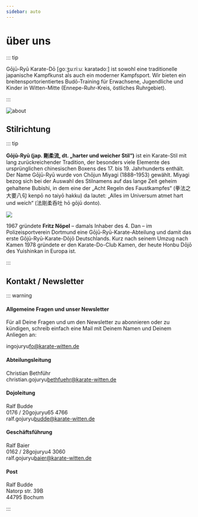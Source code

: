 ```yaml
---
sidebar: auto
---
```


# über uns

::: tip

Gōjū-Ryū Karate-Dō [ɡoːʒuːriːuː karatədoː] ist sowohl eine traditionelle japanische Kampfkunst als auch ein moderner Kampfsport. Wir bieten ein breitensportorientiertes Budō-Training für Erwachsene, Jugendliche und Kinder in Witten-Mitte (Ennepe-Ruhr-Kreis, östliches Ruhrgebiet).

:::

![about](/media/about.jpg)

## Stilrichtung

::: tip

**Gōjū-Ryū (jap. 剛柔流, dt. „harter und weicher Stil“)** ist ein Karate-Stil mit lang zurückreichender Tradition, der besonders viele Elemente des ursprünglichen chinesischen Boxens des 17. bis 19. Jahrhunderts enthält. Der Name Gōjū-Ryū wurde von Chōjun Miyagi (1888–1953) gewählt. Miyagi bezog sich bei der Auswahl des Stilnamens auf das lange Zeit geheim gehaltene Bubishi, in dem eine der „Acht Regeln des Faustkampfes“ (拳法之大要八句 kenpō no taiyō hakku) da lautet: „Alles im Universum atmet hart und weich“ (法剛柔呑吐 hō gōjū donto).

<img src="/wiki/fritz-noepel.jpg" class="imageRight" />

1967 gründete **Fritz Nöpel** – damals Inhaber des 4. Dan – im Polizeisportverein Dortmund eine Gōjū-Ryū-Karate-Abteilung und damit das erste Gōjū-Ryū-Karate-Dōjō Deutschlands. Kurz nach seinem Umzug nach Kamen 1978 gründete er den Karate-Do-Club Kamen, der heute Honbu Dōjō des Yuishinkan in Europa ist.

:::

## Kontakt / Newsletter

::: warning 

#### Allgemeine Fragen und unser Newsletter

Für all Deine Fragen und um den Newsletter zu abon­nie­ren oder zu kündigen, schreib einfach eine Mail mit Deinem Namen und Deinem Anliegen an:

in<span class="hideMe">gojuryu</span>fo@karate-witten.de

#### Abteilungsleitung

Christian Bethführ  
christian.<span class="hideMe">gojuryu</span>bethfuehr@karate-witten.de

#### Dojoleitung

Ralf Budde  
0176 / 20<span class="hideMe">gojuryu</span>65 4766  
ralf.<span class="hideMe">gojuryu</span>budde@karate-witten.de

#### Geschäftsführung

Ralf Baier  
0162 / 28<span class="hideMe">gojuryu</span>4 3060  
ralf.<span class="hideMe">gojuryu</span>baier@karate-witten.de

#### Post

Ralf Budde  
Natorp str. 39B  
44795 Bochum

:::

<fussnote />